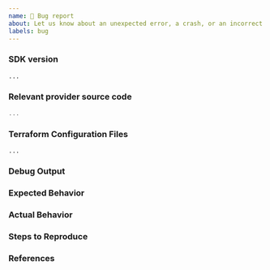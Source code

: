 ```yaml
---
name: 🐛 Bug report
about: Let us know about an unexpected error, a crash, or an incorrect behavior.
labels: bug
---
```


### SDK version
<!---
Inspect your go.mod as below to find the version, and paste the result between the ``` marks below.

go mod edit -json | jq '.Require[] | select(.Path=="github.com/outscale-mgo/terraform-plugin-sdk")'

If you are not running the latest version of the SDK, please try upgrading
because your bug may have already been fixed.

If the command above doesn't yield any results, it means you may not have migrated
to the standalone SDK yet. See https://www.terraform.io/docs/extend/plugin-sdk.html for more.
-->

```
...
```

### Relevant provider source code

<!--
Paste any Go code that you believe to be relevant to the bug
e.g. schema or implementation of CRUD for a given resource or data source
-->
```go
...
```

### Terraform Configuration Files
<!--
Paste the relevant parts of your Terraform configuration between the ``` marks below.

For large Terraform configs, please use a service like Dropbox and share a link to the ZIP file. For security, you can also encrypt the files using our GPG public key.
-->

```hcl
...
```

### Debug Output
<!--
Full debug output can be obtained by running Terraform with the environment variable `TF_LOG=trace`. Please create a GitHub Gist containing the debug output. Please do _not_ paste the debug output in the issue, since debug output is long.

Debug output may contain sensitive information. Please review it before posting publicly, and if you are concerned feel free to encrypt the files using the HashiCorp security public key.
-->


### Expected Behavior
<!--
What should have happened?
-->

### Actual Behavior
<!--
What actually happened?
-->

### Steps to Reproduce
<!--
Please list the full steps required to reproduce the issue, for example:
1. `terraform init`
2. `terraform apply`
-->

### References
<!--
Are there any other GitHub issues (open or closed) or Pull Requests that should be linked here? For example:

- #6017
-->
